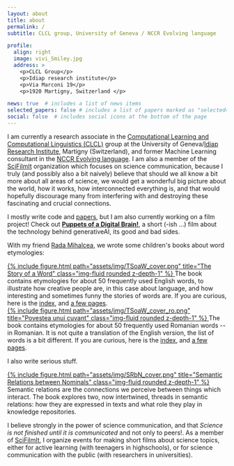 ```yaml
---
layout: about
title: about
permalink: /
subtitle: CLCL group, University of Geneva / NCCR Evolving language

profile:
  align: right
  image: vivi_Smiley.jpg
  address: >
    <p>CLCL Group</p>
    <p>Idiap research institute</p>
    <p>Via Marconi 19</p>
    <p>1920 Martigny, Switzerland </p>

news: true  # includes a list of news items
selected_papers: false # includes a list of papers marked as "selected={true}"
social: false  # includes social icons at the bottom of the page
---
```


<p>I am currently a research associate in the <a href="https://clcl.unige.ch/">Computational Learning and Computational Linguistics (CLCL)</a> group at the University of Geneva/<a href="https://idiap.ch/en/">Idiap Research Institute</a>, Martigny (Switzerland), and former Machine Learning consultant in the <a href="https://evolvinglanguage.ch/">NCCR Evolving language</a>. I am also a member of the <a href="https://scifilmit.com">SciFilmIt</a> organization which focuses on science communication, because I truly (and possibly also a bit naively) believe that should we all know a bit more about all areas of science, we would get a wonderful big picture about the world, how it works, how interconnected everything is, and that would hopefully discourage many from interfering with and destroying these fascinating and crucial connections.</p>


<p>I mostly write code and <a href="https://scholar.google.ca/citations?user=fNzQUbsAAAAJ&hl=en">papers</a>, but I am also currently working on a film project! Check out <b><a href="PuppetsOfADigitalBrain/">Puppets of a Digital Brain!</a></b>, a short (-ish ...) film about the technology behind generativeAI, its good and bad sides.</p>

<p>With my friend <a href="https://web.eecs.umich.edu/~mihalcea/">Rada Mihalcea</a>, we wrote some children's books about word etymologies:</p>

<div class="row">
    <div class="col-sm mt-3 mt-md-0">
      <a href="https://www.amazon.com/Story-Word-Rada-Mihalcea/dp/1648715281/ref=sr_1_1?crid=2ULW21J34UXRN&keywords=the+story+of+a+word+vivi+nastase&qid=1657111399&sprefix=the+story+of+a+word+vivi+nastase%2Caps%2C133&sr=8-1">
        {% include figure.html path="assets/img/TSoaW_cover.png" title="The Story of a Word" class="img-fluid rounded z-depth-1"  %}
      </a>
     The book contains etymologies for about 50 frequently used English words, to illustrate how creative people are, in this case about language, and how interesting and sometimes funny the stories of words are. If you are curious, here is the <a href="assets/img/TSoaW_index.png">index</a>, and <a href="assets/pdf/The%20Story%20of%20a%20Word%20-%20Sample%20Pages.ss.pdf">a few pages</a>.
    </div>
    <div class="col-sm mt-3 mt-md-0">
      <a href="https://casacartii.ro/editura/carte/povestea-unui-cuvant/">
        {% include figure.html path="assets/img/TSoaW_cover_ro.png" title="Povestea unui cuvant" class="img-fluid rounded z-depth-1" %}
      </a>
      The book contains etymologies for about 50 frequently used Romanian words -- in Romanian. It is not quite a translation of the English version, the list of words is a bit different. If you are curious, here is the <a href="assets/img/TSoaW_index_ro.png">index</a>, and <a href="assets/pdf/PovesteaUnuiCuvant_sample.pdf">a few pages</a>.
    </div>
</div>
 
<p></p>

<p>I also write serious stuff.</p>
  <div class="row row justify-content-start">
    <div class="col-4">
      <a href="https://www.morganclaypoolpublishers.com/catalog_Orig/samples/9781636390871_sample.pdf">
        {% include figure.html path="assets/img/SRbN_cover.png" title="Semantic Relations between Nominals" class="img-fluid rounded z-depth-1"  %}
      </a>
     Semantic relations are the connections we perceive between things which interact. The book explores two, now intertwined, threads in semantic relations: how they are expressed in texts and what role they play in knowledge repositories.
    </div>
</div>
  
<p></p>
<p></p>
<p>I believe strongly in the power of science communication, and that <i>Science is not finished until it is communicated</i> and not only to peers!. As a member of <a href="https://scifilmit.com/">SciFilmIt</a>, I organize events for making short films about science topics, either for active learning (with teenagers in highschools), or for science communication with the public (with researchers in universities).</p>

<p></p>
